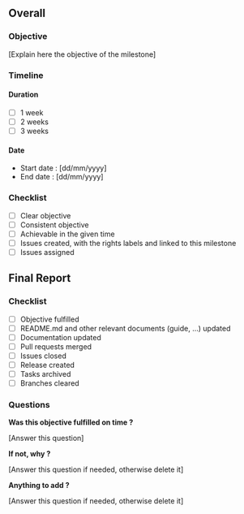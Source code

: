 ## Overall

### Objective

[Explain here the objective of the milestone]

### Timeline

#### Duration

- [ ] 1 week
- [ ] 2 weeks
- [ ] 3 weeks

#### Date

- Start date : [dd/mm/yyyy]
- End date : [dd/mm/yyyy]

### Checklist

- [ ] Clear objective
- [ ] Consistent objective
- [ ] Achievable in the given time
- [ ] Issues created, with the rights labels and linked to this milestone
- [ ] Issues assigned

## Final Report

### Checklist

- [ ] Objective fulfilled
- [ ] README.md and other relevant documents (guide, ...) updated
- [ ] Documentation updated
- [ ] Pull requests merged
- [ ] Issues closed
- [ ] Release created
- [ ] Tasks archived
- [ ] Branches cleared

### Questions

**Was this objective fulfilled on time ?**

[Answer this question]

**If not, why ?**

[Answer this question if needed, otherwise delete it]

**Anything to add ?**

[Answer this question if needed, otherwise delete it]
